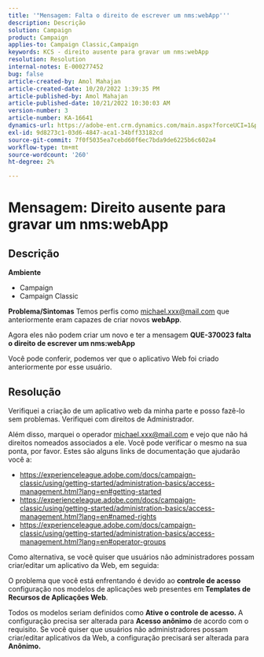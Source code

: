 ```yaml
---
title: '"Mensagem: Falta o direito de escrever um nms:webApp'''
description: Descrição
solution: Campaign
product: Campaign
applies-to: Campaign Classic,Campaign
keywords: KCS - direito ausente para gravar um nms:webApp
resolution: Resolution
internal-notes: E-000277452
bug: false
article-created-by: Amol Mahajan
article-created-date: 10/20/2022 1:39:35 PM
article-published-by: Amol Mahajan
article-published-date: 10/21/2022 10:30:03 AM
version-number: 3
article-number: KA-16641
dynamics-url: https://adobe-ent.crm.dynamics.com/main.aspx?forceUCI=1&pagetype=entityrecord&etn=knowledgearticle&id=e3766aa1-7c50-ed11-bba2-00224808664b
exl-id: 9d8273c1-03d6-4847-aca1-34bff33182cd
source-git-commit: 7f0f5035ea7cebd60f6ec7bda9de6225b6c602a4
workflow-type: tm+mt
source-wordcount: '260'
ht-degree: 2%

---
```


# Mensagem: Direito ausente para gravar um nms:webApp

## Descrição

<b>Ambiente</b>
- Campaign
- Campaign Classic

<b>Problema/Sintomas</b>
Temos perfis como michael.xxx@mail.com que anteriormente eram capazes de criar novos <b>webApp</b>.

Agora eles não podem criar um novo e ter a mensagem <b>QUE-370023 falta o direito de escrever um nms:webApp</b>

Você pode conferir, podemos ver que o aplicativo Web foi criado anteriormente por esse usuário.




## Resolução


Verifiquei a criação de um aplicativo web da minha parte e posso fazê-lo sem problemas. Verifiquei com direitos de Administrador.

Além disso, marquei o operador michael.xxx@mail.com e vejo que não há direitos nomeados associados a ele. Você pode verificar o mesmo na sua ponta, por favor. Estes são alguns links de documentação que ajudarão você a:

- https://experienceleague.adobe.com/docs/campaign-classic/using/getting-started/administration-basics/access-management.html?lang=en#getting-started
- https://experienceleague.adobe.com/docs/campaign-classic/using/getting-started/administration-basics/access-management.html?lang=en#named-rights
- https://experienceleague.adobe.com/docs/campaign-classic/using/getting-started/administration-basics/access-management.html?lang=en#operator-groups


Como alternativa, se você quiser que usuários não administradores possam criar/editar um aplicativo da Web, em seguida:

O problema que você está enfrentando é devido ao <b>controle de acesso</b> configuração nos modelos de aplicações web presentes em <b>Templates de Recursos de Aplicações Web</b>.

Todos os modelos seriam definidos como <b>Ative o controle de acesso.</b> A configuração precisa ser alterada para <b>Acesso anônimo</b> de acordo com o requisito. Se você quiser que usuários não administradores possam criar/editar aplicativos da Web, a configuração precisará ser alterada para <b>Anônimo.</b>
